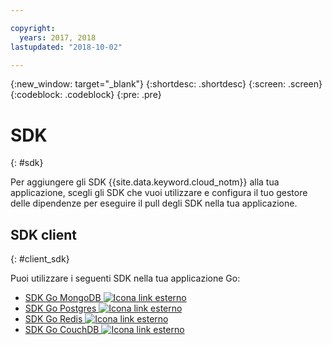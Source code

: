 ```yaml
---

copyright:
  years: 2017, 2018
lastupdated: "2018-10-02"

---
```


{:new_window: target="_blank"}
{:shortdesc: .shortdesc}
{:screen: .screen}
{:codeblock: .codeblock}
{:pre: .pre}

#  SDK
{: #sdk}

Per aggiungere gli SDK {{site.data.keyword.cloud_notm}} alla tua applicazione, scegli gli SDK che vuoi utilizzare e configura il tuo gestore delle dipendenze per eseguire il pull degli SDK nella tua applicazione.

## SDK client
{: #client_sdk}

Puoi utilizzare i seguenti SDK nella tua applicazione Go:
* [SDK Go MongoDB ![Icona link esterno](../icons/launch-glyph.svg "Icona link esterno")](https://github.com/mongodb/mongo-go-driver)
* [SDK Go Postgres ![Icona link esterno](../icons/launch-glyph.svg "Icona link esterno")](https://github.com/lib/pq)
* [SDK Go Redis ![Icona link esterno](../icons/launch-glyph.svg "Icona link esterno")](https://github.com/go-redis/redis)
* [SDK Go CouchDB ![Icona link esterno](../icons/launch-glyph.svg "Icona link esterno")](https://github.com/leesper/couchdb-golang)

<!--
## Services
{: #services}

* [Watson Go SDK ![External link icon](../icons/launch-glyph.svg "External link icon")](https://github.com/watson-developer-cloud/go-sdk)
-->

